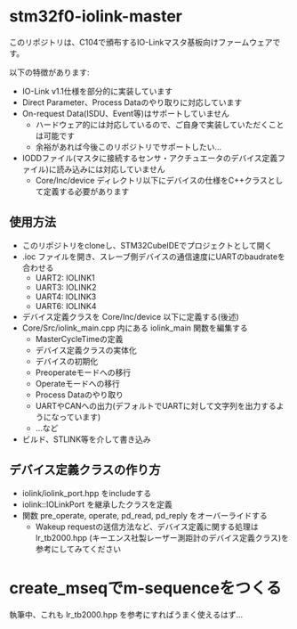 # stm32f0-iolink-master

このリポジトリは、C104で頒布するIO-Linkマスタ基板向けファームウェアです。

以下の特徴があります:

- IO-Link v1.1仕様を部分的に実装しています
- Direct Parameter、Process Dataのやり取りに対応しています
- On-request Data(ISDU、Event等)はサポートしていません
  - ハードウェア的には対応しているので、ご自身で実装していただくことは可能です
  - 余裕があれば今後このリポジトリでサポートしたい…
- IODDファイル(マスタに接続するセンサ・アクチュエータのデバイス定義ファイル)に読み込みには対応していません
  - Core/Inc/device ディレクトリ以下にデバイスの仕様をC++クラスとして定義する必要があります

## 使用方法

- このリポジトリをcloneし、STM32CubeIDEでプロジェクトとして開く
- .ioc ファイルを開き、スレーブ側デバイスの通信速度にUARTのbaudrateを合わせる
  - UART2: IOLINK1
  - UART3: IOLINK2
  - UART4: IOLINK3
  - UART6: IOLINK4
- デバイス定義クラスを Core/Inc/device 以下に定義する(後述)
- Core/Src/iolink_main.cpp 内にある iolink_main 関数を編集する
  - MasterCycleTimeの定義
  - デバイス定義クラスの実体化
  - デバイスの初期化
  - Preoperateモードへの移行
  - Operateモードへの移行
  - Process Dataのやり取り
  - UARTやCANへの出力(デフォルトでUARTに対して文字列を出力するようになっています)
  - …など
- ビルド、STLINK等を介して書き込み

## デバイス定義クラスの作り方

- iolink/iolink_port.hpp をincludeする
- iolink::IOLinkPort を継承したクラスを定義
- 関数 pre_operate, operate, pd_read, pd_reply をオーバーライドする
  - Wakeup requestの送信方法など、デバイス定義に関する処理は lr_tb2000.hpp (キーエンス社製レーザー測距計のデバイス定義クラス)を参考にしてみてください

# create_mseqでm-sequenceをつくる

執筆中、これも lr_tb2000.hpp を参考にすればうまく使えるはず…
